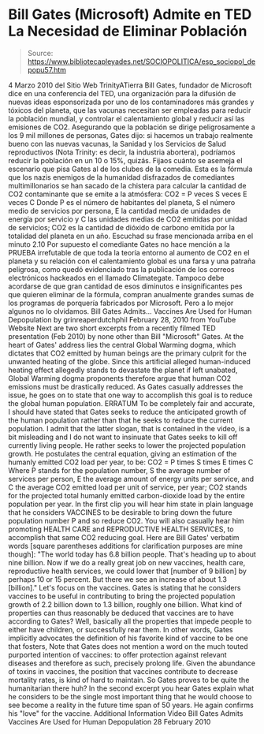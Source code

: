 # Bill Gates (Microsoft) Admite en TED La Necesidad de Eliminar Población

> Source: https://www.bibliotecapleyades.net/SOCIOPOLITICA/esp_sociopol_depopu57.htm

4 Marzo 2010
del Sitio Web
TrinityATierra
Bill Gates, fundador de Microsoft dice en una
conferencia
del TED,
una organización para la difusión de nuevas ideas esponsorizada por uno de
los contaminadores más grandes y tóxicos del planeta, que las vacunas
necesitan ser empleadas para reducir la población mundial, y controlar el
calentamiento global y reducir así las emisiones de CO2.
Asegurando que la población se dirige peligrosamente a los 9 mil millones de
personas, Gates dijo:
si hacemos un trabajo realmente bueno con las nuevas
vacunas, la Sanidad y los Servicios de Salud reproductivos (Nota Trinity: es
decir, la industria abortera), podríamos reducir la población en un 10 o
15%, quizás.
Fijaos cuánto se asemeja el escenario que pisa Gates al de los clubes de la
comedia.
Esta es la fórmula que los nazis enemigos de la humanidad disfrazados de
comediantes multimillonarios se han sacado de la chistera para calcular la
cantidad de CO2 contaminante que se emite a la atmósfera:
CO2 = P veces S veces E veces C
Donde P es el número de habitantes del planeta, S el número medio de
servicios por persona, E la cantidad media de unidades de energía por
servicio y C las unidades medias de CO2 emitidas por unidad de servicios;
CO2 es la cantidad de dióxido de carbono emitida por la totalidad del
planeta en un año.
Escuchad su frase mencionada arriba en el minuto 2.10
Por supuesto el comediante Gates no hace mención a la PRUEBA irrefutable
de que toda la teoría entorno al aumento de CO2 en el planeta y su relación
con
el calentamiento global es una farsa y una patraña peligrosa, como quedó
evidenciado tras la publicación de los correos electrónicos hackeados en el
llamado Climategate.
Tampoco debe acordarse de que gran cantidad de esos diminutos e
insignificantes pes que quieren eliminar de la fórmula, compran anualmente
grandes sumas de los programas de porquería fabricados por Microsoft.
Pero a lo mejor algunos no lo olvidamos.
Bill Gates Admits...
Vaccines Are Used for Human Depopulation
by
grinreaperdutchphil
February 28, 2010
from
YouTube Website
Next are two short excerpts from a
recently filmed TED presentation (Feb
2010) by none other than Bill "Microsoft" Gates.
At the heart of Gates' address lies the central
Global Warming dogma, which
dictates that CO2 emitted by human beings are the primary culprit for the
unwanted heating of the globe.
Since this artificial alleged human-induced
heating effect allegedly stands to devastate the planet if left unabated,
Global Warming dogma proponents therefore argue that human CO2 emissions
must be drastically reduced.
As Gates casually addresses the issue, he goes
on to state that one way to accomplish this goal is to reduce the global
human population.
ERRATUM
To be completely fair and accurate, I should have stated that Gates
seeks to reduce the anticipated growth of the human population rather than
that he seeks to reduce the current population.
I admit that the latter
slogan, that is contained in the video, is a bit misleading and I do not
want to insinuate that Gates seeks to kill off currently living people. He
rather seeks to lower the projected population growth.
He postulates the central equation, giving an estimation of the humanly
emitted
CO2 load per year, to be:
CO2 = P times S times E times C
Where P stands for the population number, S the average number of services
per person, E the average amount of energy units per service, and C the
average
CO2 emitted load per unit of service, per year;
CO2 stands for the
projected total humanly emitted carbon-dioxide load by the entire population
per year.
In the first clip you will hear him state in plain language that he
considers
VACCINES to be desirable to
bring down the future population
number P and so reduce
CO2.
You will also casually hear him promoting HEALTH
CARE and REPRODUCTIVE HEALTH SERVICES, to accomplish that same
CO2 reducing
goal.
Here are Bill Gates' verbatim words [square parentheses additions for
clarification purposes are mine though]:
"The world today has 6.8 billion people. That's heading up to about nine
billion.
Now if we do a really great job on new vaccines, health care,
reproductive health services, we could lower that [number of 9 billion] by
perhaps 10 or 15 percent.
But there we see an increase of about 1.3
[billion]."
Let's focus on the vaccines.
Gates is stating that he considers vaccines to
be useful in contributing to bring the projected population growth of 2.2
billion down to 1.3 billion, roughly one billion.
What kind of properties
can thus reasonably be deduced that vaccines are to have according to Gates?
Well, basically all the properties that impede people to either have
children, or successfully rear them.
In other words, Gates implicitly
advocates the definition of his favorite kind of vaccine to be one that
fosters,
Note that Gates does not mention a word on the much touted purported
intention of vaccines:
to offer protection against relevant diseases and
therefore as such, precisely prolong life.
Given the abundance of toxins in vaccines, the position that vaccines
contribute to decrease mortality rates, is kind of hard to maintain.
So Gates proves to be quite the humanitarian there huh?
In the second excerpt you hear Gates explain what he considers to be the
single most important thing that he would choose to see become a reality in
the future time span of 50 years.
He again confirms his "love" for
the
vaccine.
Additional Information
Video
Bill Gates Admits Vaccines Are Used for Human
Depopulation
28 February 2010
